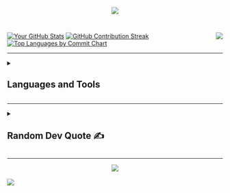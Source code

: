</a>
<h1 align="center">
    <a href="#">
    <img src="https://readme-typing-svg.herokuapp.com/?font=Righteous&color=blue&size=35&center=true&vCenter=true&width=500&height=70&duration=2600&lines=Hi+There!+👋;+I'm+Viraj+Bhutada!" />
    </a>
</h1> <br/><img align="right" src="https://github.com/rajput2107/rajput2107/blob/master/Assets/Developer.gif"/>




<tr><td><a href="https://github.com/virajbhutada"><img alt="Your GitHub Stats" src="https://github-readme-stats.vercel.app/api?username=virajbhutada&show_icons=true&theme=radical&exclude_repo=repo1,repo2,repo3" /></a></td>
<td><a href="https://github.com/virajbhutada"> <img alt="GitHub Contribution Streak" src="https://github-readme-streak-stats.herokuapp.com/?user=virajbhutada&theme=radical" /></a></td></tr>
     <a href="https://github.com/virajbhutada">
    <img alt="Top Languages by Commit Chart" src="https://github-readme-stats.vercel.app/api/top-langs/?username=virajbhutada&langs_count=8&layout=compact&theme=radical" />
  </a>



---
<details>
  <summary><h2>Languages and Tools</h2></summary>

<p align="left">
  <a href="https://www.python.org" target="_blank" rel="noreferrer"><img src="https://raw.githubusercontent.com/devicons/devicon/master/icons/python/python-original.svg" alt="python" width="40" height="40"/></a>
  <a href="https://www.microsoft.com/en-us/power-platform/products/power-bi" target="_blank" rel="noreferrer"> <img src="https://github.com/microsoft/PowerBI-Icons/blob/2bf1c982fb24528eee1559a96a25eb534c175cfd/SVG/Power-BI.svg" alt="PowerBI" width="40" height="40"/></a>
  <a href="https://www.microsoft.com/en-us/microsoft-365/excel" target="_blank" rel="noreferrer"><img src="https://img.icons8.com/color/48/000000/ms-excel.png" alt="Excel" width="40" height="40"/></a>
  <img src="https://raw.githubusercontent.com/teamedwardforever/Readme-Generator/71f25dd8b98329b168142a6b782a107b75eab178/svg/Skills/Database/oracle-original.svg" alt="Oracle" width="40" height="40"/>
    <a href="https://leetcode.com/virajnbhutada24/" target="blank"><img src="https://raw.githubusercontent.com/rahuldkjain/github-profile-readme-generator/master/src/images/icons/Social/leet-code.svg" alt="LeetCode" height="35" width="40" /></a>
    <a href="https://public.tableau.com/app/profile/viraj.bhutada/vizzes/" target="_blank"><img src="https://img.icons8.com/color/48/000000/tableau-software.png" alt="Tableau" height="40" width="40"/></a>
  <a href="https://www.microsoft.com/en-us/sql-server" target="_blank" rel="noreferrer"><img src="https://img.icons8.com/color/48/000000/microsoft-sql-server.png" alt="SQL" width="40" height="40"/></a>
  <a href="https://www.postgresql.org/" target="_blank" rel="noreferrer"><img src="https://img.icons8.com/color/48/000000/postgreesql.png" alt="PostgreSQL" width="40" height="40"/></a>
    <a href="https://www.cloudskillsboost.google/public_profiles/1fe01bf9-78f3-4e57-a935-c7486b6856e1" target="_blank"><img src="https://www.vectorlogo.zone/logos/google_cloud/google_cloud-icon.svg" alt="Google Cloud" height="35" width="35"/></a>
     <a href="https://www.salesforce.com/trailblazer/virajbhutada" target="_blank"><img src="https://upload.wikimedia.org/wikipedia/commons/thumb/f/f9/Salesforce.com_logo.svg/1280px-Salesforce.com_logo.svg.png" alt="Salesforce" height="30" width="45"/></a>
    <a href="https://learn.microsoft.com/en-us/users/virajbhutada-6329/" target="_blank"><img src="https://upload.wikimedia.org/wikipedia/commons/thumb/4/44/Microsoft_logo.svg/768px-Microsoft_logo.svg.png?20210729021049" alt="Microsoft Learn" height="30" width="35" /></a>
  <a href="https://www.hackerrank.com/profile/virajnbhutada24" target="blank"><img src="https://raw.githubusercontent.com/rahuldkjain/github-profile-readme-generator/master/src/images/icons/Social/hackerrank.svg" alt="HackerRank" height="50" width="50" /></a>
<img src="https://raw.githubusercontent.com/teamedwardforever/Readme-Generator/71f25dd8b98329b168142a6b782a107b75eab178/svg/Skills/Frontend/html5-original-wordmark.svg" alt="HTML" width="40" height="40"/>
  <img src="https://raw.githubusercontent.com/teamedwardforever/Readme-Generator/71f25dd8b98329b168142a6b782a107b75eab178/svg/Skills/Frontend/css3-original-wordmark.svg" alt="Css" width="40" height="40"/>
  <img src="https://raw.githubusercontent.com/teamedwardforever/Readme-Generator/71f25dd8b98329b168142a6b782a107b75eab178/svg/Skills/ML/pytorch-icon.svg" alt="Pytorch" width="40" height="40"/>
  <img src="https://dl.dropboxusercontent.com/s/6e7hk06wzjp3j52/Matlab_Logo.png" alt="MatLab" width="40" height="40"/>
  <a href="https://www.mysql.com/" target="_blank" rel="noreferrer"><img src="https://img.icons8.com/color/48/000000/mysql-logo.png" alt="MySQL" width="40" height="40"/></a>
  <a href="https://www.tableau.com/" target="_blank" rel="noreferrer"><img src="https://img.icons8.com/color/48/000000/tableau-software.png" alt="Tableau" width="40" height="40"/></a>
  <a href="https://www.openai.com/" target="_blank" rel="noreferrer"><img src="https://img.icons8.com/color/48/000000/chat.png" alt="ChatGPT" width="40" height="40"/></a>
  <a href="https://pandas.pydata.org/" target="_blank" rel="noreferrer"><img src="https://img.icons8.com/color/48/000000/pandas.png" alt="Pandas" width="40" height="40"/></a>
  <a href="https://numpy.org/" target="_blank" rel="noreferrer"><img src="https://img.icons8.com/color/48/000000/numpy.png" alt="NumPy" width="40" height="40"/></a>
  <a href="https://www.tensorflow.org/" target="_blank" rel="noreferrer"><img src="https://img.icons8.com/color/48/000000/tensorflow.png" alt="TensorFlow" width="40" height="40"/></a>
  <a href="https://seaborn.pydata.org/" target="_blank" rel="noreferrer"><img src="https://seaborn.pydata.org/_images/logo-mark-lightbg.svg" alt="seaborn" width="40" height="40"/></a>
  <a href="https://plotly.com/" target="_blank" rel="noreferrer"><img src="https://www.vectorlogo.zone/logos/plot_ly/plot_ly-icon.svg" alt="plotly" width="40" height="40"/></a>
  <a href="https://d3js.org/" target="_blank" rel="noreferrer"><img src="https://raw.githubusercontent.com/devicons/devicon/master/icons/d3js/d3js-original.svg" alt="d3js" width="40" height="40"/></a>
  <img src="https://raw.githubusercontent.com/devicons/devicon/master/icons/amazonwebservices/amazonwebservices-original-wordmark.svg" alt="aws" width="40" height="40"/></a>
  <a href="https://scikit-learn.org/" target="_blank" rel="noreferrer"><img src="https://upload.wikimedia.org/wikipedia/commons/0/05/Scikit_learn_logo_small.svg" alt="scikit_learn" width="40" height="40"/></a>
  <a href="https://cloud.google.com" target="_blank" rel="noreferrer"><img src="https://www.vectorlogo.zone/logos/google_cloud/google_cloud-icon.svg" alt="gcp" width="40" height="40"/></a>
  <a href="https://git-scm.com/" target="_blank" rel="noreferrer"><img src="https://img.icons8.com/color/48/000000/git.png" alt="Git" width="40" height="40"/></a>
  <a href="https://github.com/" target="_blank" rel="noreferrer"><img src="https://img.icons8.com/color/48/000000/github.png" alt="GitHub" width="40" height="40"/></a>
  <a href="https://gitlab.com/virajbhutada" target="_blank" rel="noopener noreferrer"><img src="https://encrypted-tbn0.gstatic.com/images?q=tbn:ANd9GcSVpB0GPEKD9ncH25z06w-IJ1tME6D7jCSPzcgT2pCNjA&s" alt="GitLab" width="40" height="40"/></a>
  <a href="https://code.visualstudio.com/" target="_blank" rel="noopener noreferrer"><img src="https://www.vectorlogo.zone/logos/visualstudio_code/visualstudio_code-icon.svg" alt="VS Code" width="40" height="40"/></a>
  <a href="https://colab.research.google.com/" target="_blank" rel="noreferrer"><img src="https://img.icons8.com/color/48/000000/google-colab.png" alt="Google Colab" width="40" height="40"/></a>
  <a href="https://jupyter.org/" target="_blank" rel="noreferrer"><img src="https://www.vectorlogo.zone/logos/jupyter/jupyter-icon.svg" alt="jupyter" width="40" height="40"/></a>
</p>

</details>

---

<details>
  <summary><h2> Random Dev Quote ✍️</h2></summary>

<h3 align="left"></p>
  <img src="https://quotes-github-readme.vercel.app/api?type=horizontal&theme=tokyonight" alt="Quote">

</details>

---



 
<p align="center">
  <img src="https://capsule-render.vercel.app/api?type=waving&color=gradient&height=100&section=footer"/>
</p>
<img src="https://profile-counter.glitch.me/virajbhutada/count.svg" width="1000"/>




